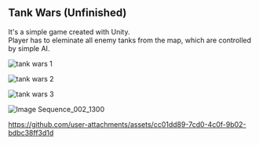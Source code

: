 ## Tank Wars (Unfinished)
It's a simple game created with Unity.   
Player has to eleminate all enemy tanks from the map, which are controlled by simple AI. 


![tank wars 1](https://github.com/user-attachments/assets/d477ad90-fe77-4cc4-bc52-fb385c06727e)

![tank wars 2](https://github.com/user-attachments/assets/e88af83e-a2f2-4d6f-a51b-c97bc02d4a38)

![tank wars 3](https://github.com/user-attachments/assets/2e3d6100-dd82-4cd2-862d-7ba436feb65a)

![Image Sequence_002_1300](https://github.com/user-attachments/assets/e294982d-91a7-4e06-8ab1-7aeb37449cd2)

https://github.com/user-attachments/assets/cc01dd89-7cd0-4c0f-9b02-bdbc38ff3d1d

